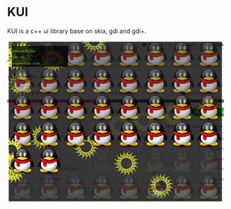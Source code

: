 KUI
===
KUI is a c++ ui library base on skia, gdi and gdi+.


![demo](https://github.com/wyrover/KUI/blob/master/demo.png?raw=true)